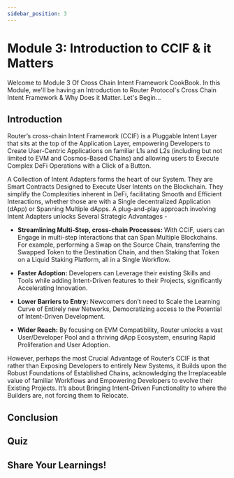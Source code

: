 ```yaml
---
sidebar_position: 3
---
```


# Module 3: Introduction to CCIF & it Matters

Welcome to Module 3 Of Cross Chain Intent Framework CookBook. In this Module, we'll be having an Introduction to Router Protocol's Cross Chain Intent Framework & Why Does it Matter. Let's Begin...

## Introduction

Router’s cross-chain Intent Framework (CCIF) is a Pluggable Intent Layer that sits at the top of the Application Layer, empowering Developers to Create User-Centric Applications on familiar L1s and L2s (including but not limited to EVM and Cosmos-Based Chains) and allowing users to Execute Complex DeFi Operations with a Click of a Button.

A Collection of Intent Adapters forms the heart of our System. They are Smart Contracts Designed to Execute User Intents on the Blockchain. They simplify the Complexities inherent in DeFi, facilitating Smooth and Efficient Interactions, whether those are with a Single decentralized Application (dApp) or Spanning Multiple dApps. A plug-and-play approach involving Intent Adapters unlocks Several Strategic Advantages -

- **Streamlining Multi-Step, cross-chain Processes:** With CCIF, users can Engage in multi-step Interactions that can Span Multiple Blockchains. For example, performing a Swap on the Source Chain, transferring the Swapped Token to the Destination Chain, and then Staking that Token on a Liquid Staking Platform, all in a Single Workflow.

- **Faster Adoption:** Developers can Leverage their existing Skills and Tools while adding Intent-Driven features to their Projects, significantly Accelerating Innovation.

- **Lower Barriers to Entry:** Newcomers don’t need to Scale the Learning Curve of Entirely new Networks, Democratizing access to the Potential of Intent-Driven Development.

- **Wider Reach:** By focusing on EVM Compatibility, Router unlocks a vast User/Developer Pool and a thriving dApp Ecosystem, ensuring Rapid Proliferation and User Adoption.

However, perhaps the most Crucial Advantage of Router’s CCIF is that rather than Exposing Developers to entirely New Systems, it Builds upon the Robust Foundations of Established Chains, acknowledging the Irreplaceable value of familiar Workflows and Empowering Developers to evolve their Existing Projects. It’s about Bringing Intent-Driven Functionality to where the Builders are, not forcing them to Relocate.

## Conclusion

## Quiz

## Share Your Learnings!
